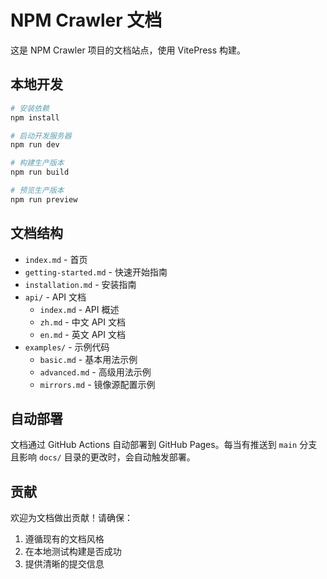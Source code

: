 # NPM Crawler 文档

这是 NPM Crawler 项目的文档站点，使用 VitePress 构建。

## 本地开发

```bash
# 安装依赖
npm install

# 启动开发服务器
npm run dev

# 构建生产版本
npm run build

# 预览生产版本
npm run preview
```

## 文档结构

- `index.md` - 首页
- `getting-started.md` - 快速开始指南
- `installation.md` - 安装指南
- `api/` - API 文档
  - `index.md` - API 概述
  - `zh.md` - 中文 API 文档
  - `en.md` - 英文 API 文档
- `examples/` - 示例代码
  - `basic.md` - 基本用法示例
  - `advanced.md` - 高级用法示例
  - `mirrors.md` - 镜像源配置示例

## 自动部署

文档通过 GitHub Actions 自动部署到 GitHub Pages。每当有推送到 `main` 分支且影响 `docs/` 目录的更改时，会自动触发部署。

## 贡献

欢迎为文档做出贡献！请确保：

1. 遵循现有的文档风格
2. 在本地测试构建是否成功
3. 提供清晰的提交信息
